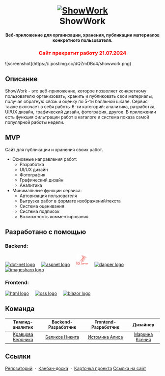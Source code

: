 
<h1 align="center">
  <br>
  <a href="https://a27956-9015.u.d-f.pw/home"><img src="https://i.postimg.cc/DwTc9bD5/1.png" alt="ShowWork" width="200"></a>
  <br>
  ShowWork
  <br>
</h1>

<h4 align="center">Веб-приложение для организации, хранения, публикации  материалов  конкретного пользователя.</h4>
<h3 align="center" style="color:red;">Сайт прекратит работу 21.07.2024</h4>
![screenshot](https://i.postimg.cc/dQZmDBc4/showwork.png)

## Описание
ShowWork - это веб-приложение, которое позволяет конкретному пользователю организовать, хранить и публиковать свои материалы, получая обратную связь и оценку по 5-ти балльной шкале. Сервис также включает в себя работы 6-ти категорий: аналитика, разработка, UI/UX дизайн, графический дизайн, фотография, другое. В приложении есть функция фильтрации работ в каталоге и система показа самой популярной работы недели.

## MVP
Сайт для публикации и хранения своих работ.

* Основные направления работ:
  - Разработка
  - UI/UX дизайн
  - Фотография
  - Графический дизайн
  - Аналитика
* Минимальные функции сервиса:
  - Авторизация пользователя
  - Выгрузка работ в формате изображений/текста
  - Система оценивания
  - Система подписок
  - Возможность комментирования

## Разработано с помощью
<div align="left">
  <h3>Backend:</h3>
  <a href="https://dotnet.microsoft.com/en-us/"><img src="https://cdn.jsdelivr.net/gh/devicons/devicon/icons/dot-net/dot-net-plain-wordmark.svg" height="40" alt="dot-net logo"  /></a>
  <img width="12" />
  <a href="https://dotnet.microsoft.com/en-us/apps/aspnet"><img src="https://infogeek.in/assets/images/features/mvc.png" height="40" alt="aspnet logo"  /></a>
  <img width="12" />
  <a href="https://learn.microsoft.com/ru-ru/sql/ssms/download-sql-server-management-studio-ssms?view=sql-server-ver16"><img src="https://github.com/devicons/devicon/blob/v2.16.0/icons/microsoftsqlserver/microsoftsqlserver-plain-wordmark.svg" height="40" alt="mssql logo"  /></a>
  <img width="12" />
  <a href="https://dappertutorial.net/download"><img src="https://www.lluisfranco.com/images/posts/DapperLogo.png" height="40" alt="dapper logo"  /></a>
  <img width="12" />
  <a href="https://sixlabors.com/products/imagesharp/"><img src="https://avatars.githubusercontent.com/u/25224152?v=4&s=400" height="40" alt="imagesharp logo"  /></a>
  <img width="12" />
  </br>
  <h3>Frontend:</h3>
  <a href="https://www.w3.org/html/"><img src="https://fuzeservers.ru/wp-content/uploads/1/2/f/12fe80952f7ce58a3adc27c592b3a3c9.png" height="40" alt="html logo"  /></a>
  <img width="12" />
  <a href="https://www.w3.org/Style/CSS/Overview.en.html"><img src="https://gas-kvas.com/uploads/posts/2023-02/1675463201_gas-kvas-com-p-fonovii-risunok-v-css3-16.jpg" height="40" alt="css logo"  /></a>
  <img width="12" />
  <a href="https://dotnet.microsoft.com/en-us/apps/aspnet/web-apps/blazor"><img src="https://i0.wp.com/erhankocabuga.com/wp-content/uploads/2019/08/net-blazor.png?w=1400&ssl=1" height="40" alt="blazor logo"  /></a>
  <img width="12" />
</div>

## Команда
| Тимлид-аналитик | Backend-Разработчик | Frontend-Разработчик | Дизайнер |
| :---: | :---: | :---: | :---: |
| [Кравцова Вероника](https://vk.com/id320997741) | [Беликов Никита](https://vk.com/holo2k) | [Истомина Алиса](https://vk.com/a.d.alison) | [Маркина Ксения](https://vk.com/markinnaa) |

## Ссылки

[Репозиторий](https://github.com/LN-KN/ShowWork) &nbsp;&middot;&nbsp;
[Канбан-доска](https://yougile.com/board/fw7808n65ges) &nbsp;&middot;&nbsp;
[Карточка проекта](https://project.ai-info.ru/sites/default/files/kartochka_proekta.pdf)
[Ссылка на сайт](https://a27956-9015.u.d-f.pw/home)

